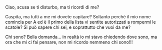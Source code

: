 Ciao, scusa se ti disturbo, ma ti ricordi di me?

Caspita, ma tutti a me mi dovete capitare? Soltanto perché il mio nome comincia per A ed è il primo della lista vi sentite 
autorizzati a rompermi le scatole?
Si può sapere chi sei, e soprattutto che vuoi da me?

Chi sono? Bella domanda... in realtà io mi stavo chiedendo dove sono, ma ora che mi ci fai pensare, non mi ricordo nemmeno chi sono!!!
